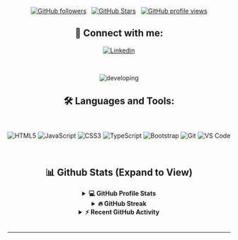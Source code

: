 <div align="center">

[![GitHub followers](https://img.shields.io/github/followers/gokadzev?logo=GitHub&color=2DD4B9&style=for-the-badge)](https://github.com/gokadzev) &nbsp; [![GitHub Stars](https://img.shields.io/github/stars/gokadzev?logo=github&color=2DD4B9&&style=for-the-badge)](https://github.com/gokadzev) &nbsp; [![GitHub profile views](https://komarev.com/ghpvc/?username=gokadzev&label=Profile%20views&color=2DD4B9&style=for-the-badge)](https://github.com/gokadzev)

## 🔗 Connect with me:

 [![Linkedin](https://img.shields.io/badge/linkedin-7cebf5?color=2DD4B9&style=for-the-badge&logo=linkedin&logoColor=black)](https://www.linkedin.com/in/gokadzev/)

<br />

![developing](https://user-images.githubusercontent.com/79704324/215431896-5c0dfc34-9ad7-4e18-a839-7faec663c6c7.gif)

## 🛠️ Languages and Tools:

<br />

![HTML5](https://user-images.githubusercontent.com/79704324/229188830-f442a259-1ee1-45cb-962c-54b8d102d1cb.png)
![JavaScript](https://user-images.githubusercontent.com/79704324/229189011-9af71164-dc50-4f40-8283-0b64b522ac00.png)
![CSS3](https://user-images.githubusercontent.com/79704324/229188522-631f8e71-aff0-47d4-8177-658a2e62190e.png)
![TypeScript](https://user-images.githubusercontent.com/79704324/229195304-802e9b51-1480-4b2f-b589-edf8b4b21b58.svg)
![Bootstrap](https://user-images.githubusercontent.com/79704324/229193933-ccfb6478-fbba-4942-b58e-f014558695bd.png)
![Git](https://user-images.githubusercontent.com/79704324/229192648-b9caade7-c1db-4ea2-b4db-5df39f3a8cef.png)
![VS Code](https://user-images.githubusercontent.com/79704324/229194630-4aea45b4-dae4-40ac-8579-28dc015b0f8a.png)

<br />

## 📊 Github Stats (Expand to View)

<details>
  <summary><b>💻 GitHub Profile Stats</b></summary>
  <br/>
    <a href="https://github.com/gokadzev"><img align="center" src="https://github-readme-stats.vercel.app/api/?username=gokadzev&theme=dark&show_icons=true&hide=issues&locale=en&title_color=2DD4B9&icon_color=2DD4B9&text_color=2DD4B9" alt="gokadzev" height="192px"/></a>
  <br />
</details>

<details>
  <summary><b>🔥 GitHub Streak</b></summary>
  <br/>
   <a href="https://github.com/gokadzev"><img alt="Valeri Gokadze's Activity Graph" src="https://github-readme-streak-stats.herokuapp.com/?user=gokadzev&theme=dark&ring=2DD4B9&fire=2DD4B9&stroke=2DD4B9&currStreakLabel=2DD4B9&border=2DD4B9" /></a>
  <br />
</details>

<details>
  <summary><b>⚡ Recent GitHub Activity</b></summary>
  <br/>
   <a href="https://github.com/gokadzev"><img alt="Valeri Gokadze's Activity Graph" src="https://github-readme-activity-graph.vercel.app/graph?username=gokadzev&theme=tokyo-night&custom_title=Valeri%20Gokadze's%20Activity%20Graph&color=2DD4B9&title_color=2DD4B9&line=2DD4B9" /></a>
  <br />
</details>

<br />

---
